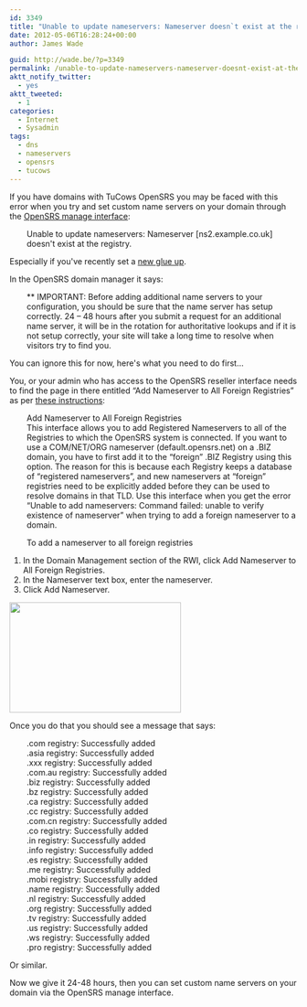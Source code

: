 ```yaml
---
id: 3349
title: "Unable to update nameservers: Nameserver doesn`t exist at the registry"
date: 2012-05-06T16:28:24+00:00
author: James Wade

guid: http://wade.be/?p=3349
permalink: /unable-to-update-nameservers-nameserver-doesnt-exist-at-the-registry/
aktt_notify_twitter:
  - yes
aktt_tweeted:
  - 1
categories:
  - Internet
  - Sysadmin
tags:
  - dns
  - nameservers
  - opensrs
  - tucows
---
```

<p class="lead">
  If you have domains with TuCows OpenSRS you may be faced with this error when you try and set custom name servers on your domain through the <a href="https://manage.opensrs.net/index.cgi">OpenSRS manage interface</a>:
</p>

<p style="padding-left: 30px;">
  Unable to update nameservers: Nameserver [ns2.example.co.uk] doesn't exist at the registry.
</p>

Especially if you've recently set a [new glue up](http://www.nominet.org.uk/registrars/systems/data/nameservers/).

<!--more-->In the OpenSRS domain manager it says:

<p style="padding-left: 30px;">
  ** IMPORTANT: Before adding additional name servers to your configuration, you should be sure that the name server has setup correctly. 24 &#8211; 48 hours after you submit a request for an additional name server, it will be in the rotation for authoritative lookups and if it is not setup correctly, your site will take a long time to resolve when visitors try to find you.
</p>

You can ignore this for now, here's what you need to do first&#8230;

You, or your admin who has access to the OpenSRS reseller interface needs to find the page in there entitled &#8220;Add Nameserver to All Foreign Registries&#8221; as per [these instructions](http://www.opensrs.com/docs/opensrsrwi/add_nameserver_to_all_foreign_registries.htm):

<p style="padding-left: 30px;">
  Add Nameserver to All Foreign Registries<br /> This interface allows you to add Registered Nameservers to all of the Registries to which the OpenSRS system is connected. If you want to use a COM/NET/ORG nameserver (default.opensrs.net) on a .BIZ domain, you have to first add it to the “foreign” .BIZ Registry using this option. The reason for this is because each Registry keeps a database of “registered nameservers”, and new nameservers at “foreign” registries need to be explicitly added before they can be used to resolve domains in that TLD. Use this interface when you get the error “Unable to add nameservers: Command failed: unable to verify existence of nameserver” when trying to add a foreign nameserver to a domain.
</p>

<p style="padding-left: 30px;">
  To add a nameserver to all foreign registries
</p>

  1. In the Domain Management section of the RWI, click Add Nameserver to All Foreign Registries.
  2. In the Nameserver text box, enter the nameserver.
  3. Click Add Nameserver.

[<img class="aligncenter" title="OpenSRS" alt="" src="http://wade.be/upload/OpenSRS-300x193.png" width="300" height="193" />](http://wade.be/upload/OpenSRS.png) 

Once you do that you should see a message that says:

<p style="padding-left: 30px;">
  .com registry: Successfully added<br /> .asia registry: Successfully added<br /> .xxx registry: Successfully added<br /> .com.au registry: Successfully added<br /> .biz registry: Successfully added<br /> .bz registry: Successfully added<br /> .ca registry: Successfully added<br /> .cc registry: Successfully added<br /> .com.cn registry: Successfully added<br /> .co registry: Successfully added<br /> .in registry: Successfully added<br /> .info registry: Successfully added<br /> .es registry: Successfully added<br /> .me registry: Successfully added<br /> .mobi registry: Successfully added<br /> .name registry: Successfully added<br /> .nl registry: Successfully added<br /> .org registry: Successfully added<br /> .tv registry: Successfully added<br /> .us registry: Successfully added<br /> .ws registry: Successfully added<br /> .pro registry: Successfully added
</p>

Or similar.

Now we give it 24-48 hours, then you can set custom name servers on your domain via the OpenSRS manage interface.